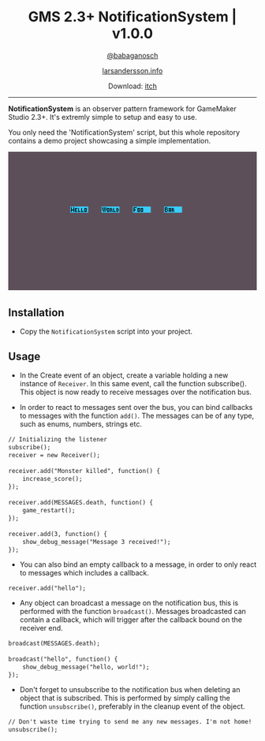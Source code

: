 <h1 align="center">GMS 2.3+ NotificationSystem | v1.0.0</h1>
<p align="center"><a href="https://twitter.com/Babaganosch">@babaganosch</a></p>
<p align="center"><a href="https://larsandersson.info">larsandersson.info</a></p>
<p align="center">Download: <a href="/">itch</a></p>

---

**NotificationSystem** is an observer pattern framework for GameMaker Studio 2.3+. It's extremly simple to setup and easy to use.

You only need the 'NotificationSystem' script, but this whole repository contains a demo project showcasing a simple implementation.

<p align="center">
  <img src="https://raw.githubusercontent.com/babaganosch/open_storage/master/notifications.gif">
</p>

## Installation

* Copy the `NotificationSystem` script into your project.

## Usage

* In the Create event of an object, create a variable holding a new instance of `Receiver`. In this same event, call the function subscribe(). This object is now ready to receive messages over the notification bus.

* In order to react to messages sent over the bus, you can bind callbacks to messages with the function `add()`. The messages can be of any type, such as enums, numbers, strings etc.

```gml
// Initializing the listener
subscribe();
receiver = new Receiver();

receiver.add("Monster killed", function() {
    increase_score();
});

receiver.add(MESSAGES.death, function() {
    game_restart();
});

receiver.add(3, function() {
    show_debug_message("Message 3 received!");
});
```

* You can also bind an empty callback to a message, in order to only react to messages which includes a callback.

```gml
receiver.add("hello");
```

* Any object can broadcast a message on the notification bus, this is performed with the function `broadcast()`. Messages broadcasted can contain a callback, which will trigger after the callback bound on the receiver end.

```gml
broadcast(MESSAGES.death);

broadcast("hello", function() {
    show_debug_message("hello, world!");
});
```

* Don't forget to unsubscribe to the notification bus when deleting an object that is subscribed. This is performed by simply calling the function `unsubscribe()`, preferably in the cleanup event of the object.

```gml
// Don't waste time trying to send me any new messages. I'm not home!
unsubscribe();
```